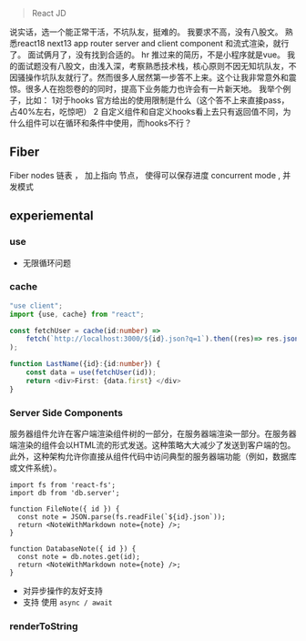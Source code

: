 > React JD

说实话，选一个能正常干活，不坑队友，挺难的。
我要求不高，没有八股文。
熟悉react18 next13 app router server and client component 和流式渲染，就行了。
面试俩月了，没有找到合适的。
hr 推过来的简历，不是小程序就是vue。
我的面试题没有八股文，由浅入深，考察熟悉技术栈，核心原则不因无知坑队友，不因骚操作坑队友就行了。然而很多人居然第一步答不上来。这个让我非常意外和震惊。很多人在抱怨卷的的同时，提高下业务能力也许会有一片新天地。
我举个例子，比如： 
1对于hooks 官方给出的使用限制是什么（这个答不上来直接pass，占40%左右，吃惊吧）
2 自定义组件和自定义hooks看上去只有返回值不同，为什么组件可以在循环和条件中使用，而hooks不行？
## Fiber
Fiber nodes
链表 ， 加上指向 节点， 使得可以保存进度
concurrent mode , 并发模式


## experiemental
### use
- 无限循环问题
### cache

```ts
"use client";
import {use, cache} from "react";

const fetchUser = cache(id:number) =>
	fetch(`http://localhost:3000/${id}.json?q=1`).then((res)=> res.json()
);

function LastName({id}:{id:number}) {
	const data = use(fetchUser(id));
	return <div>First: {data.first} </div>
}

```


### Server Side Components

服务器组件允许在客户端渲染组件树的一部分，在服务器端渲染一部分。在服务器端渲染的组件会以HTML流的形式发送。这种策略大大减少了发送到客户端的包。此外，这种架构允许你直接从组件代码中访问典型的服务器端功能（例如，数据库或文件系统）。

```tsx
import fs from 'react-fs';
import db from 'db.server';

function FileNote({ id }) {
  const note = JSON.parse(fs.readFile(`${id}.json`));
  return <NoteWithMarkdown note={note} />;
}

function DatabaseNote({ id }) {
  const note = db.notes.get(id);
  return <NoteWithMarkdown note={note} />;
}
```


- 对异步操作的友好支持
- 支持 使用 `async / await`


### renderToString
